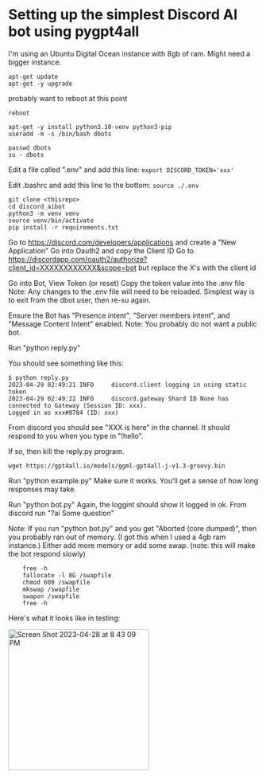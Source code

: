 # Setting up the simplest Discord AI bot using pygpt4all

I'm using an Ubuntu Digital Ocean instance with 8gb of ram. Might need a bigger instance.

```
apt-get update
apt-get -y upgrade
```

probably want to reboot at this point

```
reboot

apt-get -y install python3.10-venv python3-pip
useradd -m -s /bin/bash dbots

passwd dbots
su - dbots
```

Edit a file called ".env" and add this line:
`export DISCORD_TOKEN='xxx'`

Edit .bashrc and add this line to the bottom:
`source ./.env`

```
git clone <thisrepo>
cd discord_aibot
python3 -m venv venv
source venv/bin/activate
pip install -r requirements.txt
```

Go to https://discord.com/developers/applications and create a "New Application"
Go into Oauth2 and copy the Client ID
Go to https://discordapp.com/oauth2/authorize?client_id=XXXXXXXXXXXX&scope=bot
but replace the X's with the client id

Go into Bot, View Token (or reset)
Copy the token value into the .env file
Note: Any changes to the .env file will need to be reloaded. Simplest way is to exit from the dbot user, then re-su again.

Ensure the Bot has "Presence intent", "Server members intent", and "Message Content Intent" enabled.
Note: You probably do not want a public bot.

Run "python reply.py"

You should see something like this:

```
$ python reply.py
2023-04-29 02:49:21 INFO     discord.client logging in using static token
2023-04-29 02:49:22 INFO     discord.gateway Shard ID None has connected to Gateway (Session ID: xxx).
Logged in as xxx#8784 (ID: xxx)
```

From discord you should see "XXX is here" in the channel.
It should respond to you when you type in "!hello".

If so, then kill the reply.py program.

```
wget https://gpt4all.io/models/ggml-gpt4all-j-v1.3-groovy.bin
```

Run "python example.py"
Make sure it works.
You'll get a sense of how long responses may take.

Run "python bot.py"
Again, the loggint should show it logged in ok.
From discord run "?ai Some question"

Note: If you run "python bot.py" and you get "Aborted (core dumped)", then you probably ran out of memory. (I got this when I used a 4gb ram instance.)
Either add more memory or add some swap. (note: this will make the bot respond slowly)
```
	free -h
	fallocate -l 8G /swapfile
	chmod 600 /swapfile
	mkswap /swapfile
	swapon /swapfile
	free -h
```

Here's what it looks like in testing:

<img width="283" alt="Screen Shot 2023-04-28 at 8 43 09 PM" src="https://user-images.githubusercontent.com/2219838/235283566-1ff8b63a-5a7d-4d6c-a197-271f997d5622.png">

